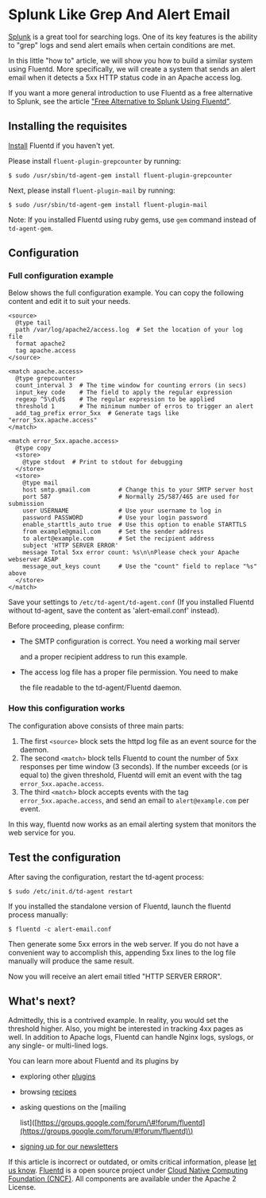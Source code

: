 # Splunk Like Grep And Alert Email

[Splunk](http://www.splunk.com/) is a great tool for searching logs. One of its key features is the ability to "grep" logs and send alert emails when certain conditions are met.

In this little "how to" article, we will show you how to build a similar system using Fluentd. More specifically, we will create a system that sends an alert email when it detects a 5xx HTTP status code in an Apache access log.

If you want a more general introduction to use Fluentd as a free alternative to Splunk, see the article ["Free Alternative to Splunk Using Fluentd"](https://github.com/fluent/fluentd-docs-gitbook/tree/507e377b7e8e78a312dc49e76bd9a302c33fd058/articles/free-alternative-to-splunk-by-fluentd/README.md).

## Installing the requisites

[Install](../quickstart/installation.md) Fluentd if you haven't yet.

Please install `fluent-plugin-grepcounter` by running:

```text
$ sudo /usr/sbin/td-agent-gem install fluent-plugin-grepcounter
```

Next, please install `fluent-plugin-mail` by running:

```text
$ sudo /usr/sbin/td-agent-gem install fluent-plugin-mail
```

Note: If you installed Fluentd using ruby gems, use `gem` command instead of `td-agent-gem`.

## Configuration

### Full configuration example

Below shows the full configuration example. You can copy the following content and edit it to suit your needs.

```text
<source>
  @type tail
  path /var/log/apache2/access.log  # Set the location of your log file
  format apache2
  tag apache.access
</source>

<match apache.access>
  @type grepcounter
  count_interval 3  # The time window for counting errors (in secs)
  input_key code    # The field to apply the regular expression
  regexp ^5\d\d$    # The regular expression to be applied
  threshold 1       # The minimum number of erros to trigger an alert
  add_tag_prefix error_5xx  # Generate tags like "error_5xx.apache.access"
</match>

<match error_5xx.apache.access>
  @type copy
  <store>
    @type stdout  # Print to stdout for debugging
  </store>
  <store>
    @type mail
    host smtp.gmail.com        # Change this to your SMTP server host
    port 587                   # Normally 25/587/465 are used for submission
    user USERNAME              # Use your username to log in
    password PASSWORD          # Use your login password
    enable_starttls_auto true  # Use this option to enable STARTTLS
    from example@gmail.com     # Set the sender address
    to alert@example.com       # Set the recipient address
    subject 'HTTP SERVER ERROR'
    message Total 5xx error count: %s\n\nPlease check your Apache webserver ASAP
    message_out_keys count     # Use the "count" field to replace "%s" above
  </store>
</match>
```

Save your settings to `/etc/td-agent/td-agent.conf` \(If you installed Fluentd without td-agent, save the content as 'alert-email.conf' instead\).

Before proceeding, please confirm:

* The SMTP configuration is correct. You need a working mail server

  and a proper recipient address to run this example.

* The access log file has a proper file permission. You need to make

  the file readable to the td-agent/Fluentd daemon.

### How this configuration works

The configuration above consists of three main parts:

1. The first `<source>` block sets the httpd log file as an event source for the daemon.
2. The second `<match>` block tells Fluentd to count the number of 5xx responses per time window \(3 seconds\). If the number exceeds \(or is equal to\) the given threshold, Fluentd will emit an event with the tag `error_5xx.apache.access`.
3. The third `<match>` block accepts events with the tag `error_5xx.apache.access`, and send an email to `alert@example.com` per event.

In this way, fluentd now works as an email alerting system that monitors the web service for you.

## Test the configuration

After saving the configuration, restart the td-agent process:

```text
$ sudo /etc/init.d/td-agent restart
```

If you installed the standalone version of Fluentd, launch the fluentd process manually:

```text
$ fluentd -c alert-email.conf
```

Then generate some 5xx errors in the web server. If you do not have a convenient way to accomplish this, appending 5xx lines to the log file manually will produce the same result.

Now you will receive an alert email titled "HTTP SERVER ERROR".

## What's next?

Admittedly, this is a contrived example. In reality, you would set the threshold higher. Also, you might be interested in tracking 4xx pages as well. In addition to Apache logs, Fluentd can handle Nginx logs, syslogs, or any single- or multi-lined logs.

You can learn more about Fluentd and its plugins by

* exploring other [plugins](http://fluentd.org/plugin/)
* browsing [recipes](../configuration/recipes.md)
* asking questions on the \[mailing

  list\]\([https://groups.google.com/forum/\#!forum/fluentd](https://groups.google.com/forum/#!forum/fluentd)\)

* [signing up for our newsletters](https://www.fluentd.org/newsletter)

If this article is incorrect or outdated, or omits critical information, please [let us know](https://github.com/fluent/fluentd-docs-gitbook/issues?state=open). [Fluentd](http://www.fluentd.org/) is a open source project under [Cloud Native Computing Foundation \(CNCF\)](https://cncf.io/). All components are available under the Apache 2 License.

